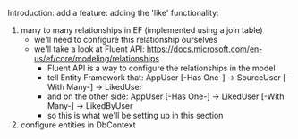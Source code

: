 Introduction:
add a feature: adding the 'like' functionality:

1. many to many relationships in EF (implemented using a join table)
    * we'll need to configure this relationship ourselves
    * we'll take a look at Fluent API: https://docs.microsoft.com/en-us/ef/core/modeling/relationships
        * Fluent API is a way to configure the relationships in the model
        * tell Entity Framework that: AppUser [-Has One-] -> SourceUser [-With Many-] -> LikedUser
        * and on the other side:      AppUser [-Has One-] -> LikedUser [-With Many-] -> LikedByUser
        * so this is what we'll be setting up in this section
2. configure entities in DbContext
